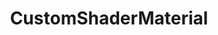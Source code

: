---
title: CustomShaderMaterial
disc: Extend Three.js standard materials with your own vertex shaders!
tags: ThreeJS Plugin
langs: GLSL JavaScript
repo: THREE-CustomShaderMaterial
---